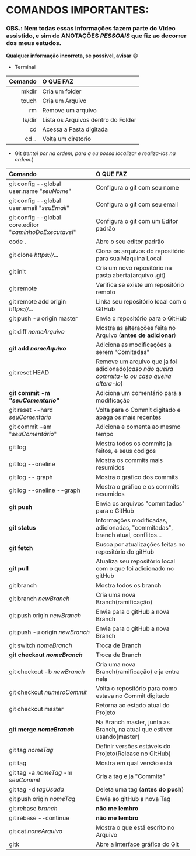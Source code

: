 # COMANDOS IMPORTANTES:
### OBS.: Nem todas essas informações fazem parte do Video assistido, e sim de ANOTAÇÕES *_PESSOAIS_* que fiz ao decorrer dos meus estudos.
**Qualquer informação incorreta, se possivel, avisar** :smile:
* Terminal

Comando | O QUE FAZ
---:|:---
mkdir | Cria um folder
touch | Cria um Arquivo
rm | Remove um arquivo
ls/dir | Lista os Arquivos dentro do Folder
cd <folder>| Acessa a Pasta digitada
cd .. | Volta um diretorio

* Git (_tentei por na ordem, para q eu possa localizar e realiza-las na ordem._)

Comando | O QUE FAZ
:---|:---
git config --global user.name "_seuNome_" | Configura o git com seu nome
git config --global user.email "_seuEmail_" | Configura o git com seu email
git config --global core.editor "_caminhoDoExecutavel_" | Configura o git com um Editor padrão
code . | Abre o seu editor padrão
git clone _https://..._ | Clona os arquivos do repositório para sua Maquina Local
git init | Cria um novo repositório na pasta aberta(arquivo .git)
git remote | Verifica se existe um repositório remoto
git remote add origin _https://..._ | Linka seu repositório local com o GitHub
git push -u origin master | Envia o repositório para o GitHub
git diff _nomeArquivo_ | Mostra as alterações feita no Arquivo (**antes de adicionar**) 
**git add _nomeAquivo_** | Adiciona as modificações a serem "Comitadas"
git reset HEAD | Remove um arquivo que ja foi adicionado(_caso não queira commita-lo ou caso queira altera-lo_)
**git commit -m "_seuComentario_"** | Adiciona um comentário para a modificação
git reset --hard _seuComentário_ | Volta para o Commit digitado e apaga os mais recentes
git commit -am "_seuComentário_" | Adiciona e comenta ao mesmo tempo
git log | Mostra todos os commits ja feitos, e seus codigos
git log --oneline | Mostra os commits mais resumidos
git log -- graph | Mostra o gráfico dos commits
git log --oneline --graph | Mostra o gráfico e os commits resumidos
**git push** | Envia os arquivos "commitados" para o GitHub
**git status** | Informações modificadas, adicionadas, "commitadas", branch atual, conflitos...
**git fetch** | Busca por atualizações feitas no repositório do gitHub
**git pull** | Atualiza seu repositório local com o que foi adicionado no gitHub
git branch | Mostra todos os branch
git branch _newBranch_ | Cria uma nova Branch(ramificação)
git push origin _newBranch_ | Envia para o gitHub a nova Branch
git push -u origin _newBranch_ | Envia para o gitHub a nova Branch
git switch _nomeBranch_ | Troca de Branch
**git checkout _nomeBranch_** | Troca de Branch
git checkout -b _newBranch_ | Cria uma nova Branch(ramificação) e ja entra nela
git checkout _numeroCommit_ | Volta o repositório para como estava no Commit digitado
git checkout master | Retorna ao estado atual do Projeto
**git merge _nomeBranch_** | Na Branch master, junta as Branch, na atual que estiver usando(master)
git tag _nomeTag_ | Definir versões estáveis do Projeto(Release no GitHub)
git tag | Mostra em qual versão está
git tag -a _nomeTag_ -m _seuCommit_ | Cria a tag e ja "Commita"
git tag -d _tagUsada_ | Deleta uma tag (**antes do push**)
git push origin _nomeTag_ | Envia ao gitHub a nova Tag
git rebase _branch_ | **não me lembro**
git rebase --continue | **não me lembro**
git cat _noneArquivo_ | Mostra o que está escrito no Arquivo
gitk | Abre a interface gráfica do Git


